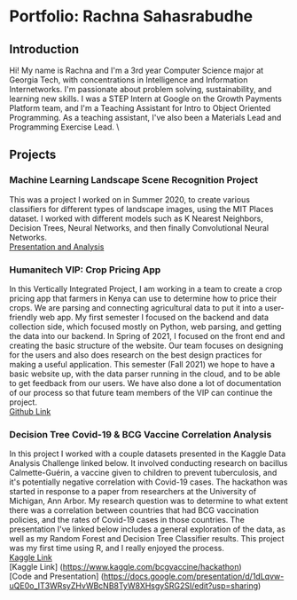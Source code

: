 # Portfolio: Rachna Sahasrabudhe
## Introduction
Hi! My name is Rachna and I'm a 3rd year Computer Science major at Georgia Tech, with concentrations in Intelligence and Information Internetworks. I'm passionate about problem solving, sustainability, and learning new skills. I was a STEP Intern at Google on the Growth Payments Platform team, and I'm a Teaching Assistant for Intro to Object Oriented Programming. As a teaching assistant, I've also been a Materials Lead and Programming Exercise Lead. \
## Projects

### Machine Learning Landscape Scene Recognition Project
This was a project I worked on in Summer 2020, to create various classifiers for different types of landscape images, using the MIT Places dataset. I worked with different models such as K Nearest Neighbors, Decision Trees, Neural Networks, and then finally Convolutional Neural Networks.\
[Presentation and Analysis](https://rding1923.github.io/CS4641-Group7/)

### Humanitech VIP: Crop Pricing App
In this Vertically Integrated Project, I am working in a team to create a crop pricing app that farmers in Kenya can use to determine how to price their crops. We are parsing and connecting agricultural data to put it into a user-friendly web app. My first semester I focused on the backend and data collection side, which focused mostly on Python, web parsing, and getting the data into our backend. In Spring of 2021, I focused on the front end and creating the basic structure of the website.  Our team focuses on designing for the users and also does research on the best design practices for making a useful application. This semester (Fall 2021) we hope to have a basic website up, with the data parser running in the cloud, and to be able to get feedback from our users. We have also done a lot of documentation of our process so that future team members of the VIP can continue the project. \
[Github Link](https://github.com/HumanitechVIP)

### Decision Tree Covid-19 & BCG Vaccine Correlation Analysis
In this project I worked with a couple datasets presented in the Kaggle Data Analysis Challenge linked below. It involved conducting research on bacillus Calmette-Guérin, a vaccine given to children to prevent tuberculosis, and it's potentially negative correlation with Covid-19 cases. The hackathon was started in response to a paper from researchers at the University of Michigan, Ann Arbor. My research question was to determine to what extent there was a correlation between countries that had BCG vaccination policies, and the rates of Covid-19 cases in those countries. The presentation I've linked below includes a general exploration of the data, as well as my Random Forest and Decision Tree Classifier results. This project was my first time using R, and I really enjoyed the process.\
[Kaggle Link](https://www.kaggle.com/bcgvaccine/hackathon) \
[Kaggle Link] (https://www.kaggle.com/bcgvaccine/hackathon) \
[Code and Presentation] (https://docs.google.com/presentation/d/1dLqvw-uQE0o_IT3WRsyZHvWBcNB8TyW8XHsgySRG2SI/edit?usp=sharing)
